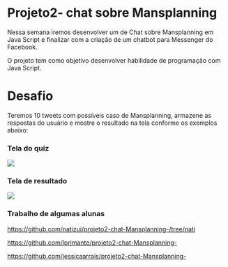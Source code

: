 # Projeto2- chat sobre Mansplanning
Nessa semana iremos desenvolver um de Chat sobre Mansplanning em Java Script e finalizar com a criação de um  chatbot para Messenger  do Facebook.   

O projeto tem como objetivo desenvolver habilidade de programação com Java Script. 

# Desafio

Teremos 10 tweets com possíveis caso de Mansplanning,  armazene as respostas do usuário e mostre o resultado na tela conforme os exemplos abaixo:

### Tela do quiz
![](https://raw.githubusercontent.com/reprograma/projeto2-chat-Mansplanning-/master/assets/img/tela-quiz/tela%20do%20quiz.png)

### Tela de resultado 
![](https://raw.githubusercontent.com/reprograma/projeto2-chat-Mansplanning-/master/assets/img/tela-quiz/resultado.png)

### Trabalho de algumas alunas 
https://github.com/natizui/projeto2-chat-Mansplanning-/tree/nati

https://github.com/lprimante/projeto2-chat-Mansplanning-

https://github.com/jessicaarrais/projeto2-chat-Mansplanning-
